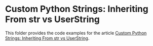 # Custom Python Strings: Inheriting From str vs UserString

This folder provides the code examples for the article [Custom Python Strings: Inheriting From str vs UserString](https://realpython.com/inherit-python-str/).